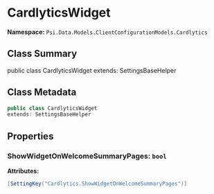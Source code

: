 # CardlyticsWidget

**Namespace:** `Psi.Data.Models.ClientConfigurationModels.Cardlytics`

## Class Summary

public class CardlyticsWidget
extends: SettingsBaseHelper

## Class Metadata

```typescript
public class CardlyticsWidget
extends: SettingsBaseHelper
```

## Properties

### ShowWidgetOnWelcomeSummaryPages: `bool`

**Attributes:**
```csharp
[SettingKey("Cardlytics.ShowWidgetOnWelcomeSummaryPages")]
```
